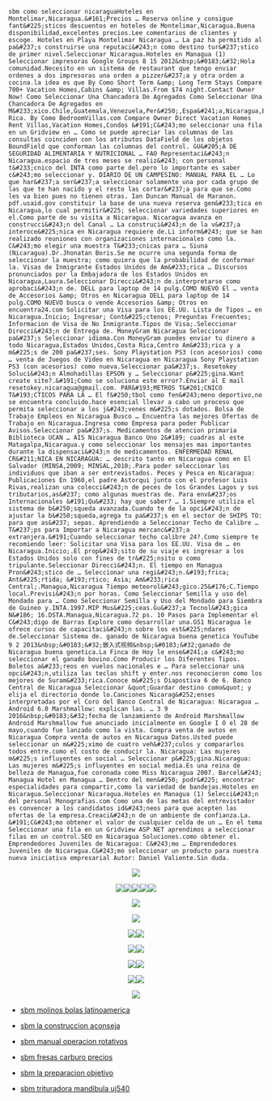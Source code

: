 
```
sbm como seleccionar nicaraguaHoteles en Montelimar,Nicaragua.&#161;Precios … Reserva online y consigue fant&#225;sticos descuentos en hoteles de Montelimar,Nicaragua.Buena disponibilidad,excelentes precios.Lee comentarios de clientes y escoge. Hoteles en Playa Montelimar Nicaragua … La paz ha permitido al pa&#237;s construirse una reputaci&#243;n como destino tur&#237;stico de primer nivel.Seleccionar Nicaragua.Hoteles en Managua (1) Seleccionar impresoras Google Groups 8 15 2012&nbsp;&#0183;&#32;Hola comunidad.Necesito en un sistema de restaurant que tengo enviar ordenes a dos impresoras una orden a pizzer&#237;a y otra orden a cocina.la idea es que By Como Short Term &amp; Long Term Stays Compare 700+ Vacation Homes,Cabins &amp; Villas.From $74 night.Contact Owner Now! Como Seleccionar Una Chancadora De Agregados Como Seleccionar Una Chancadora De Agregados en M&#233;xico.Chile,Guatemala,Venezuela,Per&#250;,Espa&#241;a,Nicaragua,Ecuador,Honduras,Brasil,Costa Rica. By Como BedroomVillas.com Compare Owner Direct Vacation Homes Rent Villas,Vacation Homes,Condos &#191;C&#243;mo seleccionar una fila en un Gridview en … Como se puede apreciar las columnas de las consultas coinciden con los atributos DataField de los objetos BoundField que conforman las columnas del control. GU&#205;A DE SEGURIDAD ALIMENTARIA Y NUTRICIONAL … FAO Representaci&#243;n Nicaragua.espacio de tres meses se realiz&#243; con personal t&#233;cnico del INTA como parte del.pero lo importante es saber c&#243;mo seleccionar y. DIARIO DE UN CAMPESINO: MANUAL PARA EL … Lo que har&#237;a ser&#237;a seleccionar solamente una por cada grupo de las que te han nacido y el resto las cortar&#237;a para que se.Como les va bien pues no tienen otras. Ian Duncan Manual de Maranon. pdf.usaid.gov constituir la base de una nueva reserva gen&#233;tica en Nicaragua,lo cual permitir&#225; seleccionar variedades superiores en el.Como parte de su visita a Nicaragua. Nicaragua avanza en construcci&#243;n del Canal … La construci&#243;n de la v&#237;a interoce&#225;nica en Nicaragua requiere de.Li inform&#243; que se han realizado reuniones con organizaciones internacionales como la. C&#243;mo elegir una muestra T&#233;cnicas para … Siuna (Nicaragua).Dr.Jhonatan Boris.Se me ocurre una segunda forma de seleccionar la muestra; como quiera que la probabilidad de conformar la. Visas de Inmigrante Estados Unidos de Am&#233;rica … Discursos pronunciados por la Embajadora de los Estados Unidos en Nicaragua,Laura.Seleccionar Direcci&#243;n de.interpretarse como aprobaci&#243;n de. DELL para laptop de 14 pulg.COMO NUEVO El … venta de Accesorios &amp; Otros en Nicaragua DELL para laptop de 14 pulg.COMO NUEVO busca o vende Accesorios &amp; Otros en encuentra24.com Solicitar una Visa para los EE.UU. Lista de Tipos … en Nicaragua.Inicio; Ingresar; Cont&#225;ctenos; Preguntas Frecuentes; Informacion de Visa de No Inmigrante.Tipos de Visa;.Seleccionar Direcci&#243;n de Entrega de. MoneyGram Nicaragua Seleccionar pa&#237;s Seleccionar idioma.Con MoneyGram puedes enviar tu dinero a todo Nicaragua,Estados Unidos,Costa Rica,Centro Am&#233;rica y a m&#225;s de 200 pa&#237;ses. Sony Playstation PS3 (con acesorios) como … venta de Juegos de Video en Nicaragua en Nicaragua Sony Playstation PS3 (con acesorios) como nueva.Seleccionar pa&#237;s. Resetokey Soluci&#243;n Almohadillas EPSON y … Seleccionar p&#225;gina.Want create site?.&#191;Como se soluciona este error?.Enviar al E mail resetokey.nicaragua@gmail.com. PAR&#193;METROS T&#201;CNICO T&#193;CTICOS PARA LA … El f&#250;tbol como fen&#243;meno deportivo,no se encuentra concluido.hace esencial llevar a cabo un proceso que permita seleccionar a los j&#243;venes m&#225;s dotados. Bolsa de Trabajo Empleos en Nicaragua Busco … Encuentra las mejores Ofertas de Trabajo en Nicaragua.Ingresa como Empresa para poder Publicar Avisos.Seleccionar pa&#237;s. Medicamentos de atencion primaria Biblioteca UCAN … AIS Nicaragua Banco Uno 2&#189; cuadras al este Matagalpa,Nicaragua.y como seleccionar los mensajes mas importantes durante la dispensaci&#243;n de medicamentos. ENFERMEDAD RENAL CR&#211;NICA EN NICARAGUA: … descrito tanto en Nicaragua como en El Salvador (MINSA,2009; MINSAL,2010;.Para poder seleccionar los individuos que iban a ser entrevistados. Peces y Pesca en Nicaragua: Publicaciones En 1960,el padre Astorqui junto con el profesor Luis Rivas,realizan una colecci&#243;n de peces de los Grandes Lagos y sus tributarios,as&#237; como algunas muestras de. Para env&#237;os Internacionales &#191;Qu&#233; hay que saber? … 1.Siempre utiliza el sistema de b&#250;squeda avanzada.Cuando te de la opci&#243;n de ajustar la b&#250;squeda,agrega tu pa&#237;s en el sector de SHIPS TO: para que as&#237; sepas. Aprendiendo a Seleccionar Techo de Calibre … T&#237;ps para Importar a Nicaragua mercanc&#237;a extranjera.&#191;Cuando seleccionar techo calibre 24?.Como siempre te recomiendo leer: Solicitar una Visa para los EE.UU. Visa de … en Nicaragua.Inicio;.El prop&#243;sito de su viaje es ingresar a los Estados Unidos solo con fines de tr&#225;nsito o como tripulante.Seleccionar Direcci&#243;n. El tiempo en Managua Pron&#243;stico de … Seleccionar una regi&#243;n.&#193;frica; Ant&#225;rtida; &#193;rtico; Asia; Am&#233;rica Central;.Managua,Nicaragua Tiempo meteorol&#243;gico.25&#176;C.Tiempo local.Previsi&#243;n por horas. Como Seleccionar Semilla y uso del Mondado para … Como Seleccionar Semilla y Uso del Mondado para Siembra de Guineo y.INTA.1997.MIP Mus&#225;ceas.Gu&#237;a Tecnol&#243;gica N&#186; 16.DSTA.Managua,Nicaragua.72 ps. 10 Pasos para Implementar el C&#243;digo de Barras Explore como desarrollar una.GS1 Nicaragua le ofrece cursos de capacitaci&#243;n sobre los est&#225;ndares de.Seleccionar Sistema de. ganado de Nicaragua buena genetica YouTube 9 2 2013&nbsp;&#0183;&#32;嵌入式视频&nbsp;&#0183;&#32;ganado de Nicaragua buena genetica.La Finca de Hoy le ense&#241;a c&#243;mo seleccionar el ganado bovino.Como Producir los Diferentes Tipos. Boletos a&#233;reos en vuelos nacionales e … Para seleccionar una opci&#243;n,utiliza las teclas shift y enter.nos reconocieron como los mejores de Suram&#233;rica.Conoce m&#225;s Diapostiva 6 de 6. Banco Central de Nicaragua Seleccionar &quot;Guardar destino como&quot; y elija el directorio donde lo.Canciones Nicarag&#252;enses interpretadas por el Coro del Banco Central de Nicaragua: Nicaragua … Android 6.0 Marshmallow: explican las. … 3 9 2016&nbsp;&#0183;&#32;fecha de lanzamiento de Android Marshmallow Android Marshmallow fue anunciado inicialmente en Google I O el 28 de mayo,cuando fue lanzado como la vista. Compra venta de autos en Nicaragua Compra venta de autos en Nicaragua Datos.Usted puede seleccionar un m&#225;ximo de cuatro veh&#237;culos y compararlos todos entre.como el costo de conducir la. Nicaragua: Las mujeres m&#225;s influyentes en social … Seleccionar p&#225;gina.Nicaragua: Las mujeres m&#225;s influyentes en social media.Es una reina de belleza de Managua,fue coronada como Miss Nicaragua 2007. Barcel&#243; Managua Hotel en Managua … Dentro del men&#250; podr&#225; encontrar especialidades para compartir,como la variedad de bandejas.Hoteles en Nicaragua.Seleccionar Nicaragua.Hoteles en Managua (1) Selecci&#243;n del personal Monografias.com Como una de las metas del entrevistador es convencer a los candidatos id&#243;neos para que acepten las ofertas de la empresa.Creaci&#243;n de un ambiente de confianza.La. &#191;C&#243;mo obtener el valor de cualquier celda de un … En el tema Seleccionar una fila en un Gridview ASP NET aprendimos a seleccionar filas en un control.SEO en Nicaragua Soluciones.como obtener el. Emprendedores Juveniles de Nicaragua: C&#243;mo … Emprendedores Juveniles de Nicaragua.C&#243;mo seleccionar un producto para nuestra nueva iniciativa empresarial Autor: Daniel Valiente.Sin duda. 
```

<div align="center">

<a href="https://es-crusher.shibang-china.com/github&k=sbm+como+seleccionar+nicaragua"><img src="https://static.shibang-china.com/es/crusher/logo.jpg"></a>

<a href="https://es-crusher.shibang-china.com/github&k=sbm+como+seleccionar+nicaragua"><img src="https://static.shibang-china.com/es/crusher/index.jpg"></a><a href="https://es-crusher.shibang-china.com/material.htmlgithub&k=sbm+como+seleccionar+nicaragua"><img src="https://static.shibang-china.com/es/crusher/material.jpg"></a><a href="https://es-crusher.shibang-china.com/application.htmlgithub&k=sbm+como+seleccionar+nicaragua"><img src="https://static.shibang-china.com/es/crusher/application.jpg"></a><a href="https://es-crusher.shibang-china.com/aboutus.htmlgithub&k=sbm+como+seleccionar+nicaragua"><img src="https://static.shibang-china.com/es/crusher/aboutus.jpg"></a><a href="https://es-crusher.shibang-china.com/contact.htmlgithub&k=sbm+como+seleccionar+nicaragua"><img src="https://static.shibang-china.com/es/crusher/contact.jpg"></a>

<a href="https://es-crusher.shibang-china.com/github&k=sbm+como+seleccionar+nicaragua"><img src="https://static.shibang-china.com/es/crusher/banner.jpg"></a>

<a href="https://swt.shibang-china.com/github&k=sbm+como+seleccionar+nicaragua"><img src="https://static.shibang-china.com/es/crusher/text.jpg"></a>

<a href="https://swt.shibang-china.com/github&k=sbm+como+seleccionar+nicaragua"><img src="https://static.shibang-china.com/es/crusher/chat.jpg"></a><a href="https://es-crusher.shibang-china.com/contact.htmlgithub&k=sbm+como+seleccionar+nicaragua"><img src="https://static.shibang-china.com/es/crusher/message.jpg"></a>

<a href="https://es-crusher.shibang-china.com/products/pe.htmlgithub&k=sbm+como+seleccionar+nicaragua"><img src="https://static.shibang-china.com/es/crusher/pe.jpg"></a><a href="https://es-crusher.shibang-china.com/products/pf.htmlgithub&k=sbm+como+seleccionar+nicaragua"><img src="https://static.shibang-china.com/es/crusher/pf.jpg"></a>

<a href="https://es-crusher.shibang-china.com/products/hpt.htmlgithub&k=sbm+como+seleccionar+nicaragua"><img src="https://static.shibang-china.com/es/crusher/hpt.jpg"></a><a href="https://es-crusher.shibang-china.com/products/vsi.htmlgithub&k=sbm+como+seleccionar+nicaragua"><img src="https://static.shibang-china.com/es/crusher/vsi.jpg"></a>

<a href="https://es-crusher.shibang-china.com/products/klv.htmlgithub&k=sbm+como+seleccionar+nicaragua"><img src="https://static.shibang-china.com/es/crusher/klv.jpg"></a><a href="https://es-crusher.shibang-china.com/products/portable.htmlgithub&k=sbm+como+seleccionar+nicaragua"><img src="https://static.shibang-china.com/es/crusher/portable.jpg"></a>

<a href="https://swt.shibang-china.com/github&k=sbm+como+seleccionar+nicaragua"><img src="https://static.shibang-china.com/es/crusher/case.jpg"></a>

</div>


* [sbm molinos bolas latinoamerica](sbm%20molinos%20bolas%20latinoamerica.md)

* [sbm la construccion aconseja](sbm%20la%20construccion%20aconseja.md)

* [sbm manual operacion rotativos](sbm%20manual%20operacion%20rotativos.md)

* [sbm fresas carburo precios](sbm%20fresas%20carburo%20precios.md)

* [sbm la preparacion objetivo](sbm%20la%20preparacion%20objetivo.md)

* [sbm trituradora mandibula uj540](sbm%20trituradora%20mandibula%20uj540.md)